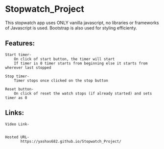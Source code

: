 # Stopwatch_Project

This stopwatch app uses ONLY vanilla javascript, no libraries or frameworks of Javascript is used. Bootstrap is also used for styling efficienty.

## Features:
    Start timer-
        On click of start button, the timer will start
        If timer is 0 timer starts from beginning else it starts from wherever last stopped

    Stop timer-
        Timer stops once clicked on the stop button

    Reset button-
        On click of reset the watch stops (if already started) and sets timer as 0

## Links:

    Video Link-
        

    Hosted URL-  
           https://yashas682.github.io/Stopwatch_Project/
